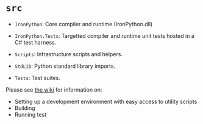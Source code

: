 # `src`

- `IronPython`: Core compiler and runtime (IronPython.dll)

- `IronPython.Tests`: Targetted compiler and runtime unit tests hosted in a C# test harness.

- `Scripts`: Infrastructure scripts and helpers.

- `StdLib`: Python standard library imports.

- `Tests`: Test suites.

Please see [the wiki](https://github.com/IronLanguages/ironpython3/wiki) for information on:

- Setting up a development environment with easy access to utility scripts
- Building
- Running test
